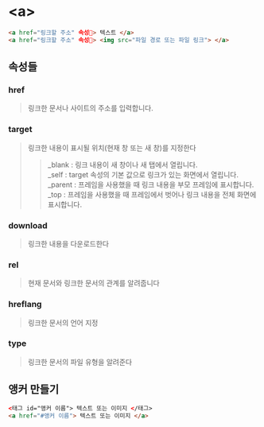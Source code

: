 # \<a>

```html
<a href="링크할 주소" 속성> 텍스트 </a>
<a href="링크할 주소" 속성> <img src="파일 경로 또는 파일 링크"> </a>
```

## 속성들

### href

> 링크한 문서나 사이트의 주소를 입력합니다.

### target

> 링크한 내용이 표시될 위치(현재 창 또는 새 창)를 지정한다
>> _blank : 링크 내용이 새 창이나 새 탭에서 열립니다.<br>
>> _self : target 속성의 기본 값으로 링크가 있는 화면에서 열립니다.<br>
>> _parent : 프레임을 사용했을 때 링크 내용을 부모 프레임에 표시합니다.<br>
>> _top : 프레임을 사용했을 때 프레임에서 벗어나 링크 내용을 전체 화면에 표시합니다.

### download

> 링크한 내용을 다운로드한다

### rel

> 현재 문서와 링크한 문서의 관계를 알려줍니다

### hreflang
> 링크한 문서의 언어 지정

### type

> 링크한 문서의 파일 유형을 알려준다

## 앵커 만들기

```html
<태그 id="앵커 이름"> 텍스트 또는 이미지 </태그>
<a href="#앵커 이름"> 텍스트 또는 이미지 </a>
```
